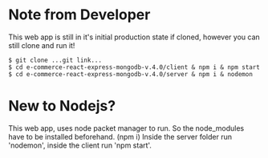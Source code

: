 # Note from Developer
This web app is still in it's initial production state if cloned, however you can still clone and run it!

    $ git clone ...git link...
    $ cd e-commerce-react-express-mongodb-v.4.0/client & npm i & npm start
    $ cd e-commerce-react-express-mongodb-v.4.0/server & npm i & nodemon

# New to Nodejs?
This web app, uses node packet manager to run.  So the node_modules have to be installed beforehand. (npm i)
Inside the server folder run 'nodemon', inside the client run 'npm start'.
